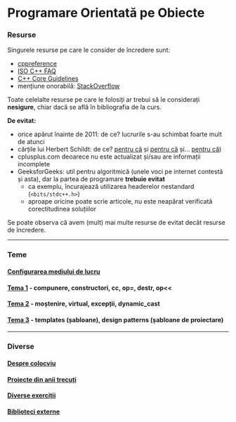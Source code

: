 # Programare Orientată pe Obiecte

### Resurse

Singurele resurse pe care le consider de încredere sunt:
- [cppreference](https://en.cppreference.com/w/cpp)
- [ISO C++ FAQ](https://isocpp.org/faq/)
- [C++ Core Guidelines](https://isocpp.github.io/CppCoreGuidelines/CppCoreGuidelines)
- mențiune onorabilă: [StackOverflow](https://stackoverflow.com/questions/tagged/cpp?tab=Votes)

Toate celelalte resurse pe care le folosiți ar trebui să le considerați **nesigure**, chiar dacă se află în bibliografia de la curs.

**De evitat:**
- orice apărut înainte de 2011: de ce? lucrurile s-au schimbat foarte mult de atunci
- cărțile lui Herbert Schildt: de ce? [pentru că](https://www.seebs.net/c/c_tcn4e.html) și [pentru că](https://www.lysator.liu.se/c/schildt.html) și... [pentru că](https://web.archive.org/web/20000816131043/http://www.qnx.com/~glen/deadbeef/2764.html))
- cplusplus.com deoarece nu este actualizat și/sau are informații incomplete
- GeeksforGeeks: util pentru algoritmică (unele voci pe internet contestă și asta), dar la partea de programare **trebuie evitat**
  - ca exemplu, încurajează utilizarea headerelor nestandard (`<bits/stdc++.h>`)
  - aproape oricine poate scrie articole, nu este neapărat verificată corectitudinea soluțiilor

Se poate observa că avem (mult) mai multe resurse de evitat decât resurse de încredere.

---

### Teme
#### [Configurarea mediului de lucru](https://github.com/mcmarius/poo/tree/master/env)
#### [Tema 1](https://github.com/mcmarius/poo/tree/master/tema-1) - compunere, constructori, cc, op=, destr, op<<
#### [Tema 2](https://github.com/mcmarius/poo/tree/master/tema-2) - moștenire, virtual, excepții, dynamic_cast
#### [Tema 3](https://github.com/mcmarius/poo/tree/master/tema-3) - templates (șabloane), design patterns (șabloane de proiectare)

---

### Diverse
#### [Despre colocviu](https://github.com/mcmarius/poo/tree/master/colocviu.md)
#### [Proiecte din anii trecuți](https://github.com/mcmarius/poo/tree/master/HoF.md)
#### [Diverse exerciții](https://github.com/mcmarius/poo/tree/master/exercitii)
#### [Biblioteci externe](https://github.com/mcmarius/poo/tree/master/libs)
